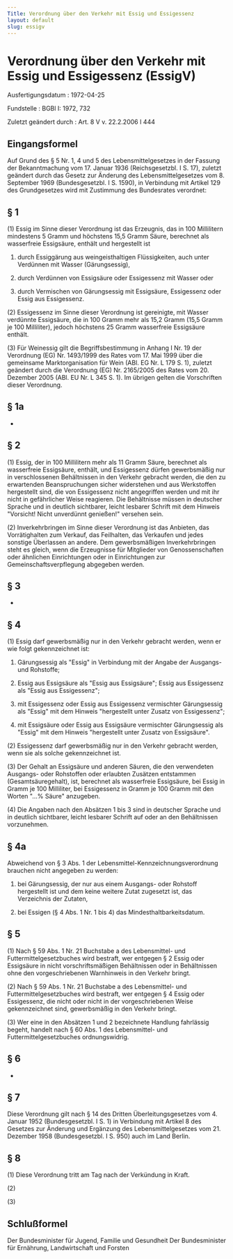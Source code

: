 ```yaml
---
Title: Verordnung über den Verkehr mit Essig und Essigessenz
layout: default
slug: essigv
---
```


# Verordnung über den Verkehr mit Essig und Essigessenz (EssigV)

Ausfertigungsdatum
:   1972-04-25

Fundstelle
:   BGBl I: 1972, 732

Zuletzt geändert durch
:   Art. 8 V v. 22.2.2006 I 444


## Eingangsformel

Auf Grund des § 5 Nr. 1, 4 und 5 des Lebensmittelgesetzes in der
Fassung der Bekanntmachung vom 17. Januar 1936 (Reichsgesetzbl. I S.
17), zuletzt geändert durch das Gesetz zur Änderung des
Lebensmittelgesetzes vom 8. September 1969 (Bundesgesetzbl. I S.
1590), in Verbindung mit Artikel 129 des Grundgesetzes wird mit
Zustimmung des Bundesrates verordnet:


## § 1

(1) Essig im Sinne dieser Verordnung ist das Erzeugnis, das in 100
Millilitern mindestens 5 Gramm und höchstens 15,5 Gramm Säure,
berechnet als wasserfreie Essigsäure, enthält und hergestellt ist

1.  durch Essiggärung aus weingeisthaltigen Flüssigkeiten, auch unter
    Verdünnen mit Wasser (Gärungsessig),


2.  durch Verdünnen von Essigsäure oder Essigessenz mit Wasser oder


3.  durch Vermischen von Gärungsessig mit Essigsäure, Essigessenz oder
    Essig aus Essigessenz.




(2) Essigessenz im Sinne dieser Verordnung ist gereinigte, mit Wasser
verdünnte Essigsäure, die in 100 Gramm mehr als 15,2 Gramm (15,5 Gramm
je 100 Milliliter), jedoch höchstens 25 Gramm wasserfreie Essigsäure
enthält.

(3) Für Weinessig gilt die Begriffsbestimmung in Anhang I Nr. 19 der
Verordnung (EG) Nr. 1493/1999 des Rates vom 17. Mai 1999 über die
gemeinsame Marktorganisation für Wein (ABl. EG Nr. L 179 S. 1),
zuletzt geändert durch die Verordnung (EG) Nr. 2165/2005 des Rates vom
20\. Dezember 2005 (ABl. EU Nr. L 345 S. 1). Im übrigen gelten die
Vorschriften dieser Verordnung.


## § 1a

-


## § 2

(1) Essig, der in 100 Millilitern mehr als 11 Gramm Säure, berechnet
als wasserfreie Essigsäure, enthält, und Essigessenz dürfen
gewerbsmäßig nur in verschlossenen Behältnissen in den Verkehr
gebracht werden, die den zu erwartenden Beanspruchungen sicher
widerstehen und aus Werkstoffen hergestellt sind, die von Essigessenz
nicht angegriffen werden und mit ihr nicht in gefährlicher Weise
reagieren. Die Behältnisse müssen in deutscher Sprache und in deutlich
sichtbarer, leicht lesbarer Schrift mit dem Hinweis "Vorsicht! Nicht
unverdünnt genießen!" versehen sein.

(2) Inverkehrbringen im Sinne dieser Verordnung ist das Anbieten, das
Vorrätighalten zum Verkauf, das Feilhalten, das Verkaufen und jedes
sonstige Überlassen an andere. Dem gewerbsmäßigen Inverkehrbringen
steht es gleich, wenn die Erzeugnisse für Mitglieder von
Genossenschaften oder ähnlichen Einrichtungen oder in Einrichtungen
zur Gemeinschaftsverpflegung abgegeben werden.


## § 3

-


## § 4

(1) Essig darf gewerbsmäßig nur in den Verkehr gebracht werden, wenn
er wie folgt gekennzeichnet ist:

1.  Gärungsessig als "Essig" in Verbindung mit der Angabe der Ausgangs-
    und Rohstoffe;


2.  Essig aus Essigsäure als "Essig aus Essigsäure"; Essig aus Essigessenz
    als "Essig aus Essigessenz";


3.  mit Essigessenz oder Essig aus Essigessenz vermischter Gärungsessig
    als "Essig" mit dem Hinweis "hergestellt unter Zusatz von
    Essigessenz";


4.  mit Essigsäure oder Essig aus Essigsäure vermischter Gärungsessig als
    "Essig" mit dem Hinweis "hergestellt unter Zusatz von Essigsäure".




(2) Essigessenz darf gewerbsmäßig nur in den Verkehr gebracht werden,
wenn sie als solche gekennzeichnet ist.

(3) Der Gehalt an Essigsäure und anderen Säuren, die den verwendeten
Ausgangs- oder Rohstoffen oder erlaubten Zusätzen entstammen
(Gesamtsäuregehalt), ist, berechnet als wasserfreie Essigsäure, bei
Essig in Gramm je 100 Milliliter, bei Essigessenz in Gramm je 100
Gramm mit den Worten "...% Säure" anzugeben.

(4) Die Angaben nach den Absätzen 1 bis 3 sind in deutscher Sprache
und in deutlich sichtbarer, leicht lesbarer Schrift auf oder an den
Behältnissen vorzunehmen.


## § 4a

Abweichend von § 3 Abs. 1 der Lebensmittel-Kennzeichnungsverordnung
brauchen nicht angegeben zu werden:

1.  bei Gärungsessig, der nur aus einem Ausgangs- oder Rohstoff
    hergestellt ist und dem keine weitere Zutat zugesetzt ist, das
    Verzeichnis der Zutaten,


2.  bei Essigen (§ 4 Abs. 1 Nr. 1 bis 4) das Mindesthaltbarkeitsdatum.





## § 5

(1) Nach § 59 Abs. 1 Nr. 21 Buchstabe a des Lebensmittel- und
Futtermittelgesetzbuches wird bestraft, wer entgegen § 2 Essig oder
Essigsäure in nicht vorschriftsmäßigen Behältnissen oder in
Behältnissen ohne den vorgeschriebenen Warnhinweis in den Verkehr
bringt.

(2) Nach § 59 Abs. 1 Nr. 21 Buchstabe a des Lebensmittel- und
Futtermittelgesetzbuches wird bestraft, wer entgegen § 4 Essig oder
Essigessenz, die nicht oder nicht in der vorgeschriebenen Weise
gekennzeichnet sind, gewerbsmäßig in den Verkehr bringt.

(3) Wer eine in den Absätzen 1 und 2 bezeichnete Handlung fahrlässig
begeht, handelt nach § 60 Abs. 1 des Lebensmittel- und
Futtermittelgesetzbuches ordnungswidrig.


## § 6

-


## § 7

Diese Verordnung gilt nach § 14 des Dritten Überleitungsgesetzes vom
4\. Januar 1952 (Bundesgesetzbl. I S. 1) in Verbindung mit Artikel 8
des Gesetzes zur Änderung und Ergänzung des Lebensmittelgesetzes vom
21\. Dezember 1958 (Bundesgesetzbl. I S. 950) auch im Land Berlin.


## § 8

(1) Diese Verordnung tritt am Tag nach der Verkündung in Kraft.

(2)

(3)


## Schlußformel

Der Bundesminister für Jugend, Familie und Gesundheit
Der Bundesminister für Ernährung, Landwirtschaft und Forsten

